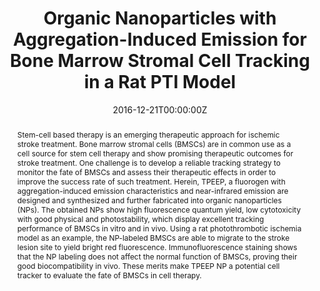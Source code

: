 ---
title: 'Organic Nanoparticles with Aggregation-Induced Emission for Bone Marrow Stromal Cell Tracking in a Rat PTI Model'

# Authors
# If you created a profile for a user (e.g. the default `admin` user), write the username (folder name) here
# and it will be replaced with their full name and linked to their profile.
authors:
  - CAI XIAOLEI
  - Zhang Chongjing
  - Lim, Frances Ting Wei
  - Chan, Su Jing
  - Bandla, Aishwarya
  - Chuan, Chan Kim
  - Hu, Fang
  - XU SHIDANG
  - Thakor, Nitish V
  - LIAO LUN-DE
  - LIU BIN*

# Author notes (optional)
author_notes:
  - 'Equal contribution'
  - 'Equal contribution'
  - 'Equal contribution'
  - 'Equal contribution'
  - 'Equal contribution'
  - 'Equal contribution'
  - 'Equal contribution'
  - 'Equal contribution'
  - 'Equal contribution'
  - 'Equal contribution'
  - 'Corresponding author'

date: '2016-12-21T00:00:00Z'
doi: '10.1002/smll.201601630'

# Schedule page publish date (NOT publication's date).
publishDate: '2016-12-21T00:00:00Z'

# Publication type.
# Accepts a single type but formatted as a YAML list (for Hugo requirements).
# Enter a publication type from the CSL standard.
publication_types: ['article-journal']

# Publication name and optional abbreviated publication name.
publication: In *ScholarBank@NUS*
publication_short: In *ScholarBank@NUS*

abstract: Stem-cell based therapy is an emerging therapeutic approach for ischemic stroke treatment. Bone marrow stromal cells (BMSCs) are in common use as a cell source for stem cell therapy and show promising therapeutic outcomes for stroke treatment. One challenge is to develop a reliable tracking strategy to monitor the fate of BMSCs and assess their therapeutic effects in order to improve the success rate of such treatment. Herein, TPEEP, a fluorogen with aggregation-induced emission characteristics and near-infrared emission are designed and synthesized and further fabricated into organic nanoparticles (NPs). The obtained NPs show high fluorescence quantum yield, low cytotoxicity with good physical and photostability, which display excellent tracking performance of BMSCs in vitro and in vivo. Using a rat photothrombotic ischemia model as an example, the NP-labeled BMSCs are able to migrate to the stroke lesion site to yield bright red fluorescence. Immunofluorescence staining shows that the NP labeling does not affect the normal function of BMSCs, proving their good biocompatibility in vivo. These merits make TPEEP NP a potential cell tracker to evaluate the fate of BMSCs in cell therapy.

# Summary. An optional shortened abstract.
summary: Stem-cell based therapy is an emerging therapeutic approach for ischemic stroke treatment. Bone marrow stromal cells (BMSCs) are in common use as a cell source for stem cell therapy and show promising therapeutic outcomes for stroke treatment. One challenge is to develop a reliable tracking strategy to monitor the fate of BMSCs and assess their therapeutic effects in order to improve the success rate of such treatment. Herein, TPEEP, a fluorogen with aggregation-induced emission characteristics and near-infrared emission are designed and synthesized and further fabricated into organic nanoparticles (NPs). The obtained NPs show high fluorescence quantum yield, low cytotoxicity with good physical and photostability, which display excellent tracking performance of BMSCs in vitro and in vivo. Using a rat photothrombotic ischemia model as an example, the NP-labeled BMSCs are able to migrate to the stroke lesion site to yield bright red fluorescence. Immunofluorescence staining shows that the NP labeling does not affect the normal function of BMSCs, proving their good biocompatibility in vivo. These merits make TPEEP NP a potential cell tracker to evaluate the fate of BMSCs in cell therapy.
tags: []

# Display this page in the Featured widget?
featured: true

# Custom links (uncomment lines below)
# links:
# - name: Custom Link
#   url: http://example.org

url_pdf: 'https://scholarbank.nus.edu.sg/handle/10635/169666'
url_code: ''
url_dataset: ''
url_poster: ''
url_project: ''
url_slides: ''
url_source: ''
url_video: ''

# Featured image
# To use, add an image named `featured.jpg/png` to your page's folder.
# image:
#   caption: 'Image credit: [**Unsplash**](https://unsplash.com/photos/pLCdAaMFLTE)'
#   focal_point: ''
#   preview_only: false
---